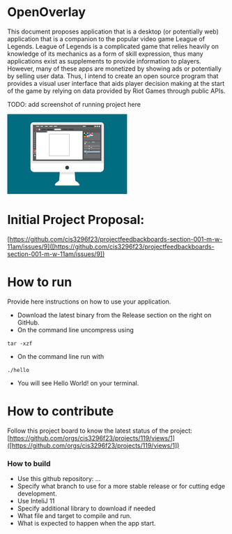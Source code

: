 # OpenOverlay
This document proposes application that is a desktop (or potentially web) application that is a companion to the popular video game League of Legends. League of Legends is a complicated game that relies heavily on knowledge of its mechanics as a form of skill expression, thus many applications exist as supplements to provide information to players. However, many of these apps are monetized by showing ads or potentially by selling user data. Thus, I intend to create an open source program that provides a visual user interface that aids player decision making at the start of the game by relying on data provided by Riot Games through public APIs. 

TODO: add screenshot of running project here

![This is a screenshot.](images.png)

# Initial Project Proposal:
[https://github.com/cis3296f23/projectfeedbackboards-section-001-m-w-11am/issues/9]([https://github.com/cis3296f23/projectfeedbackboards-section-001-m-w-11am/issues/9])

# How to run
Provide here instructions on how to use your application.   
- Download the latest binary from the Release section on the right on GitHub.  
- On the command line uncompress using
```
tar -xzf  
```
- On the command line run with
```
./hello
```
- You will see Hello World! on your terminal. 

# How to contribute
Follow this project board to know the latest status of the project: [https://github.com/orgs/cis3296f23/projects/119/views/1]([https://github.com/orgs/cis3296f23/projects/119/views/1])

### How to build
- Use this github repository: ... 
- Specify what branch to use for a more stable release or for cutting edge development.  
- Use InteliJ 11
- Specify additional library to download if needed 
- What file and target to compile and run. 
- What is expected to happen when the app start. 
